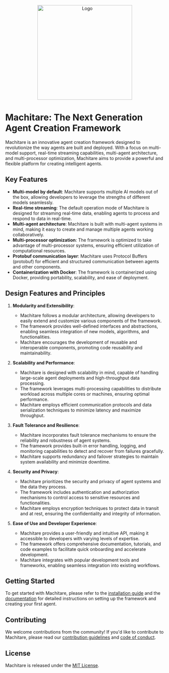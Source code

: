 <p align="center">
    <img src="https://raw.githubusercontent.com/Swiftyos/Machitare/main/docs/logo.jpeg" alt="Logo" width="300">
</p>

# Machitare: The Next Generation Agent Creation Framework

Machitare is an innovative agent creation framework designed to revolutionize the way agents are built and deployed. With a focus on multi-model support, real-time streaming capabilities, multi-agent architecture, and multi-processor optimization, Machitare aims to provide a powerful and flexible platform for creating intelligent agents.

## Key Features

- **Multi-model by default**: Machitare supports multiple AI models out of the box, allowing developers to leverage the strengths of different models seamlessly.
- **Real-time streaming**: The default operation mode of Machitare is designed for streaming real-time data, enabling agents to process and respond to data in real-time.
- **Multi-agent architecture**: Machitare is built with multi-agent systems in mind, making it easy to create and manage multiple agents working collaboratively.
- **Multi-processor optimization**: The framework is optimized to take advantage of multi-processor systems, ensuring efficient utilization of computational resources.
- **Protobuf communication layer**: Machitare uses Protocol Buffers (protobuf) for efficient and structured communication between agents and other components.
- **Containerization with Docker**: The framework is containerized using Docker, providing portability, scalability, and ease of deployment.

## Design Features and Principles

1. **Modularity and Extensibility**:
   - Machitare follows a modular architecture, allowing developers to easily extend and customize various components of the framework.
   - The framework provides well-defined interfaces and abstractions, enabling seamless integration of new models, algorithms, and functionalities.
   - Machitare encourages the development of reusable and interoperable components, promoting code reusability and maintainability.

2. **Scalability and Performance**:
   - Machitare is designed with scalability in mind, capable of handling large-scale agent deployments and high-throughput data processing.
   - The framework leverages multi-processing capabilities to distribute workload across multiple cores or machines, ensuring optimal performance.
   - Machitare employs efficient communication protocols and data serialization techniques to minimize latency and maximize throughput.

3. **Fault Tolerance and Resilience**:
   - Machitare incorporates fault tolerance mechanisms to ensure the reliability and robustness of agent systems.
   - The framework provides built-in error handling, logging, and monitoring capabilities to detect and recover from failures gracefully.
   - Machitare supports redundancy and failover strategies to maintain system availability and minimize downtime.

4. **Security and Privacy**:
   - Machitare prioritizes the security and privacy of agent systems and the data they process.
   - The framework includes authentication and authorization mechanisms to control access to sensitive resources and functionalities.
   - Machitare employs encryption techniques to protect data in transit and at rest, ensuring the confidentiality and integrity of information.

5. **Ease of Use and Developer Experience**:
   - Machitare provides a user-friendly and intuitive API, making it accessible to developers with varying levels of expertise.
   - The framework offers comprehensive documentation, tutorials, and code examples to facilitate quick onboarding and accelerate development.
   - Machitare integrates with popular development tools and frameworks, enabling seamless integration into existing workflows.

## Getting Started

To get started with Machitare, please refer to the [installation guide](INSTALL.md) and the [documentation](DOCS.md) for detailed instructions on setting up the framework and creating your first agent.

## Contributing

We welcome contributions from the community! If you'd like to contribute to Machitare, please read our [contribution guidelines](CONTRIBUTING.md) and [code of conduct](CODE_OF_CONDUCT.md).

## License

Machitare is released under the [MIT License](LICENSE).